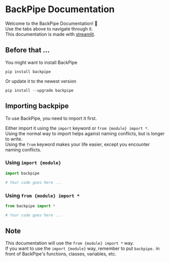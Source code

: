 # BackPipe Documentation

Welcome to the BackPipe Documentation! 👋 \
Use the tabs above to navigate through it. \
This documentation is made with [streamlit](https://streamlit.io).

## Before that ...

You might want to install BackPipe

```
pip install backpipe
```

Or update it to the newest version

```
pip install --upgrade backpipe
```

## Importing backpipe

To use BackPipe, you need to import it first.

Either import it using the ```import``` keyword or ```from {module} import *```. \
Using the normal way to import helps against naming conflicts, but is longer to write. \
Using the ```from``` keyword makes your life easier, except you encounter naming conflicts.

### Using ```import {module}```

```py
import backpipe

# Your code goes here ...
```

### Using ```from {module} import *```

```py
from backpipe import *

# Your code goes here ...
```

## Note

This documentation will use the ```from {module} import *``` way. \
If you want to use the ```import {module}``` way, remember to put ```backpipe.``` in front of BackPipe's functions, classes, variables, etc.